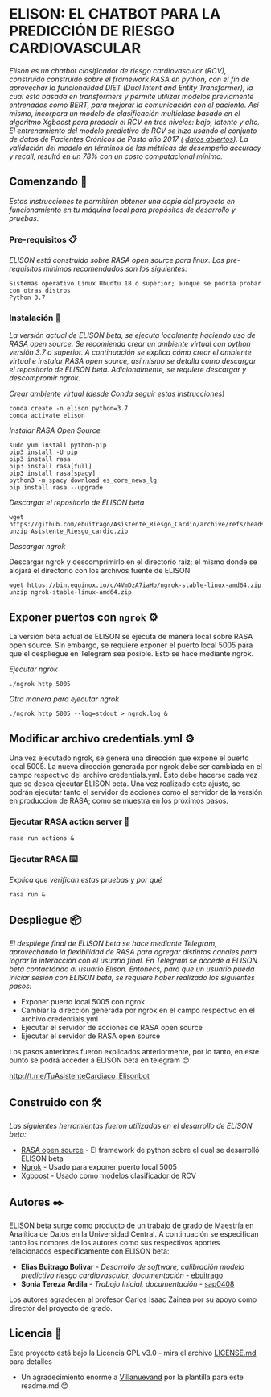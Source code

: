# ELISON: EL CHATBOT PARA LA PREDICCIÓN DE RIESGO CARDIOVASCULAR

_Elison es un chatbot clasificador de riesgo cardiovascular (RCV), construído construido sobre el framework RASA en python, con el fin de aprovechar la funcionalidad DIET (Dual Intent and Entity Transformer), la cual está basada en transformers y permite utilizar modelos previamente entrenados como BERT, para mejorar la comunicación con el paciente. Así mismo, incorpora un modelo de clasificación multiclase basado en el algoritmo Xgboost para predecir el RCV en tres niveles: bajo, latente y alto. El entrenamiento del modelo predictivo de RCV se hizo usando el conjunto de datos de Pacientes Crónicos de Pasto año 2017 ( [datos abiertos](https://www.datos.gov.co/)). La validación del modelo en términos de las métricas de desempeño accuracy y recall, resultó en un 78% con un costo computacional mínimo._

## Comenzando 🚀

_Estas instrucciones te permitirán obtener una copia del proyecto en funcionamiento en tu máquina local para propósitos de desarrollo y pruebas._

### Pre-requisitos 📋

_ELISON está construído sobre RASA open source para linux. Los pre-requisitos mínimos recomendados son los siguientes:_

```
Sistemas operativo Linux Ubuntu 18 o superior; aunque se podría probar con otras distros
Python 3.7 

```

### Instalación 🔧

_La versión actual de ELISON beta, se ejecuta localmente haciendo uso de RASA open source. Se recomienda crear un ambiente virtual con python versión 3.7 o superior. A continuación se explica cómo crear el ambiente virtual e instalar RASA open source, así mismo se detalla como descargar el repositorio de ELISON beta. Adicionalmente, se requiere descargar y descompromir ngrok._

_Crear ambiente virtual (desde Conda seguir estas instrucciones)_

```
conda create -n elison python=3.7
conda activate elison
```

_Instalar RASA Open Source_

```
sudo yum install python-pip
pip3 install -U pip
pip3 install rasa
pip3 install rasa[full]
pip3 install rasa[spacy]
python3 -m spacy download es_core_news_lg
pip install rasa --upgrade
```
_Descargar el repositorio de ELISON beta_

```
wget https://github.com/ebuitrago/Asistente_Riesgo_Cardio/archive/refs/heads/main.zip
unzip Asistente_Riesgo_cardio.zip
```

_Descargar ngrok_

Descargar ngrok y descomprimirlo en el directorio raiz; el mismo donde se alojará el directorio con los archivos fuente de ELISON

```
wget https://bin.equinox.io/c/4VmDzA7iaHb/ngrok-stable-linux-amd64.zip
unzip ngrok-stable-linux-amd64.zip
```

## Exponer puertos con ``` ngrok ``` ⚙️

La versión beta actual de ELISON se ejecuta de manera local sobre RASA open source. Sin embargo, se requiere exponer el puerto local 5005 para que el despliegue en Telegram sea posible. Esto se hace mediante ngrok.

_Ejecutar ngrok_

```
./ngrok http 5005 
```

_Otra manera para ejecutar ngrok_

```
./ngrok http 5005 --log=stdout > ngrok.log & 
``` 

## Modificar archivo credentials.yml ⚙️

Una vez ejecutado ngrok, se genera una dirección que expone el puerto local 5005. La nueva dirección generada por ngrok debe ser cambiada en el campo respectivo del archivo credentials.yml. Esto debe hacerse cada vez que se desea ejecutar ELISON beta. Una vez realizado este ajuste, se podrán ejecutar tanto el servidor de acciones como el servidor de la versión en producción de RASA; como se muestra en los próximos pasos.

### Ejecutar RASA action server 🔩

```
rasa run actions &
```

### Ejecutar RASA ⌨️

_Explica que verifican estas pruebas y por qué_

```
rasa run &
```

## Despliegue 📦

_El despliege final de ELISON beta se hace mediante Telegram, aprovechando la flexibilidad de RASA para agregar distintos canales para lograr la interacción con el usuario final. En Telegram se accede a ELISON beta contactándo al usuario Elison. Entonecs, para que un usuario pueda iniciar sesión con ELISON beta, se requiere haber realizado los siguientes pasos:_

* Exponer puerto local 5005 con ngrok
* Cambiar la dirección generada por ngrok en el campo respectivo en el archivo credentials.yml
* Ejecutar el servidor de acciones de RASA open source
* Ejecutar el servidor de RASA open source

Los pasos anteriores fueron explicados anteriormente, por lo tanto, en este punto se podrá acceder a ELISON beta en telegram 😊

http://t.me/TuAsistenteCardiaco_Elisonbot

## Construido con 🛠️

_Las siguientes herramientas fueron utilizadas en el desarrollo de ELISON beta:_

* [RASA open source](https://rasa.com/docs/rasa/) - El framework de python sobre el cual se desarrolló ELISON beta
* [Ngrok](https://bin.equinox.io/c/4VmDzA7iaHb/ngrok-stable-linux-amd64.zip/) - Usado para exponer puerto local 5005
* [Xgboost](https://xgboost.readthedocs.io/en/latest/python/python_intro.html) - Usado como modelos clasificador de RCV

## Autores ✒️

ELISON beta surge como producto de un trabajo de grado de Maestría en Analítica de Datos en la Universidad Central. A continuación se especifican tanto los nombres de los autores como sus respectivos aportes relacionados específicamente con ELISON beta:

* **Elias Buitrago Bolivar** - *Desarrollo de software, calibración modelo predictivo riesgo cardiovascular, documentación* - [ebuitrago](https://github.com/ebuitrago)
* **Sonia Tereza Ardila** - *Trabajo Inicial, documentación* - [sap0408](https://github.com/sap0408)
  
Los autores agradecen al profesor Carlos Isaac Zainea por su apoyo como director del proyecto de grado. 

## Licencia 📄

Este proyecto está bajo la Licencia GPL v3.0 - mira el archivo [LICENSE.md](LICENSE.md) para detalles


* Un agradecimiento enorme a [Villanuevand](https://github.com/Villanuevand) por la plantilla para este readme.md 😊
